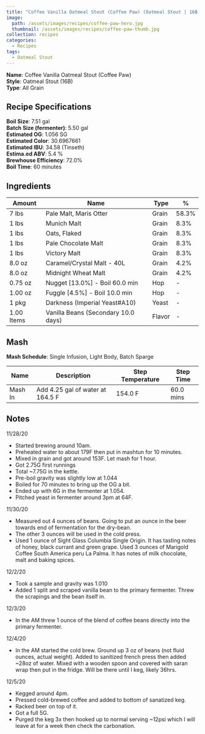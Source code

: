 ```yaml
---
title: "Coffee Vanilla Oatmeal Stout (Coffee Paw) (Oatmeal Stout | 16B)"
image:
  path: /assets/images/recipes/coffee-paw-hero.jpg
  thumbnail: /assets/images/recipes/coffee-paw-thumb.jpg
collection: recipes
categories:
  - Recipes
tags:
  - Oatmeal Stout
---
```


**Name**: Coffee Vanilla Oatmeal Stout (Coffee Paw)<br />
**Style**: Oatmeal Stout (16B)<br />
**Type**: All Grain

## Recipe Specifications

**Boil Size**: 7.51 gal<br />
**Batch Size (fermenter)**: 5.50 gal<br />
**Estimated OG**: 1.056 SG<br />
**Estimated Color**: 30.6967661<br />
**Estimated IBU**: 34.58 (Tinseth)<br />
**Estima.ed ABV**: 5.4 %<br />
**Brewhouse Efficiency**: 72.0%<br />
**Boil Time**: 60 minutes<br />

## Ingredients

| Amount     | Name                                | Type   | %     |
| ---------- | ----------------------------------- | ------ | ----- |
| 7 lbs      | Pale Malt, Maris Otter              | Grain  | 58.3% |
| 1 lbs      | Munich Malt                         | Grain  | 8.3%  |
| 1 lbs      | Oats, Flaked                        | Grain  | 8.3%  |
| 1 lbs      | Pale Chocolate Malt                 | Grain  | 8.3%  |
| 1 lbs      | Victory Malt                        | Grain  | 8.3%  |
| 8.0 oz     | Caramel/Crystal Malt - 40L          | Grain  | 4.2%  |
| 8.0 oz     | Midnight Wheat Malt                 | Grain  | 4.2%  |
| 0.75 oz    | Nugget [13.0%] - Boil 60.0 min      | Hop    | -     |
| 1.00 oz    | Fuggle [4.5%] - Boil 10.0 min       | Hop    | -     |
| 1 pkg      | Darkness (Imperial Yeast#A10)       | Yeast  | -     |
| 1.00 Items | Vanilla Beans (Secondary 10.0 days) | Flavor | -     |

## Mash

**Mash Schedule**: Single Infusion, Light Body, Batch Sparge

| Name    | Description                      | Step Temperature | Step Time |
| ------- | -------------------------------- | ---------------- | --------- |
| Mash In | Add 4.25 gal of water at 164.5 F | 154.0 F          | 60.0 mins |

## Notes

11/28/20

- Started brewing around 10am.
- Preheated water to about 179F then put in mashtun for 10 minutes.
- Mixed in grain and got around 153F. Let mash for 1 hour.
- Got 2.75G first runnings
- Total ~7.75G in the kettle.
- Pre-boil gravity was slightly low at 1.044
- Boiled for 70 minutes to bring up the OG a bit.
- Ended up with 6G in the fermenter at 1.054.
- Pitched yeast in fermenter around 3pm at 64F.

11/30/20

- Measured out 4 ounces of beans. Going to put an ounce in the beer towards end of fermentation for the dry-bean.
- The other 3 ounces will be used in the cold press.
- Used 1 ounce of Sight Glass Columbia Single Origin. It has tasting notes of honey, black currant and green grape. Used 3 ounces of Marigold Coffee South America peru La Palma. It has notes of milk chocolate, malt and baking spices.

12/2/20

- Took a sample and gravity was 1.010
- Added 1 split and scraped vanilla bean to the primary fermenter. Threw the scrapings and the bean itself in.

12/3/20

- In the AM threw 1 ounce of the blend of coffee beans directly into the primary fermenter.

12/4/20

- In the AM started the cold brew. Ground up 3 oz of beans (not fluid ounces, actual weight). Added to sanitized french press then added ~28oz of water. Mixed with a wooden spoon and covered with saran wrap then put in the fridge. Will be there until I keg, likely 36hrs.

12/5/20

- Kegged around 4pm.
- Pressed cold-brewed coffee and added to bottom of sanatized keg.
- Racked beer on top of it.
- Got a full 5G.
- Purged the keg 3x then hooked up to normal serving ~12psi which I will leave at for a week then check the carbonation.
